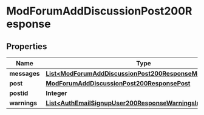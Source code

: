 

# ModForumAddDiscussionPost200Response


## Properties

| Name | Type | Description | Notes |
|------------ | ------------- | ------------- | -------------|
|**messages** | [**List&lt;ModForumAddDiscussionPost200ResponseMessagesInner&gt;**](ModForumAddDiscussionPost200ResponseMessagesInner.md) |  |  [optional] |
|**post** | [**ModForumAddDiscussionPost200ResponsePost**](ModForumAddDiscussionPost200ResponsePost.md) |  |  |
|**postid** | **Integer** | new post id |  |
|**warnings** | [**List&lt;AuthEmailSignupUser200ResponseWarningsInner&gt;**](AuthEmailSignupUser200ResponseWarningsInner.md) |  |  [optional] |



